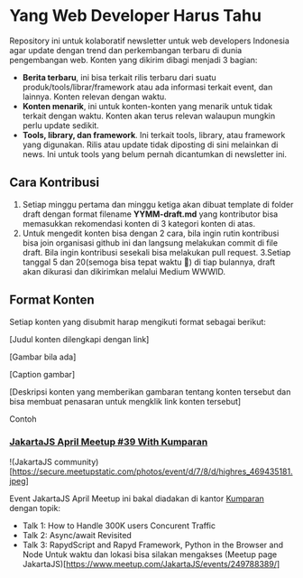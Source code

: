 # Yang Web Developer Harus Tahu
Repository ini untuk kolaboratif newsletter untuk web developers Indonesia agar update dengan trend dan perkembangan terbaru di dunia pengembangan web. Konten yang dikirim dibagi menjadi 3 bagian:
* **Berita terbaru**, ini bisa terkait rilis terbaru dari suatu produk/tools/librar/framework atau ada informasi terkait event, dan lainnya. Konten relevan dengan waktu.
* **Konten menarik**, ini untuk konten-konten yang menarik untuk  tidak terkait dengan waktu. Konten akan terus relevan walaupun mungkin perlu update sedikit.
* **Tools, library, dan framework**. Ini terkait tools, library, atau framework yang digunakan. Rilis atau update tidak diposting di sini melainkan di news. Ini untuk tools yang belum pernah dicantumkan di newsletter ini.

## Cara Kontribusi
1. Setiap minggu pertama dan minggu ketiga akan dibuat template di  folder draft dengan format filename **YYMM-draft.md**  yang kontributor bisa memasukkan rekomendasi konten di 3 kategori konten di atas.
2. Untuk mengedit konten bisa dengan 2 cara, bila ingin rutin kontribusi bisa join organisasi github ini dan langsung melakukan commit di file draft. Bila ingin kontribusi sesekali bisa melakukan pull request. 
3.Setiap tanggal 5 dan 20(semoga bisa tepat waktu 🤞) di tiap bulannya, draft akan dikurasi dan dikirimkan melalui Medium WWWID.

## Format Konten

Setiap konten yang disubmit harap mengikuti format sebagai berikut:

[Judul konten dilengkapi dengan link]


[Gambar bila ada]


[Caption gambar]


[Deskripsi konten yang memberikan gambaran tentang konten tersebut dan bisa membuat penasaran untuk mengklik link konten tersebut]

Contoh

### [JakartaJS April Meetup #39 With Kumparan](https://www.meetup.com/JakartaJS/events/249788389/)

!(JakartaJS community)[https://secure.meetupstatic.com/photos/event/d/7/8/d/highres_469435181.jpeg]


Event JakartaJS April Meetup ini bakal diadakan di kantor [Kumparan](https://kumparan.com) dengan topik:
* Talk 1: How to Handle 300K users Concurent Traffic
* Talk 2: Async/await Revisited
* Talk 3: RapydScript and Rapyd Framework, Python in the Browser and Node
Untuk waktu dan lokasi bisa silakan mengakses (Meetup page JakartaJS)[https://www.meetup.com/JakartaJS/events/249788389/]

